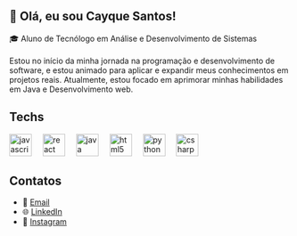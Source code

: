 <h2 align="left">👋 Olá, eu sou Cayque Santos!</h2>

<p align="left">🎓 Aluno de Tecnólogo em Análise e Desenvolvimento de Sistemas<br><br>Estou no início da minha jornada na programação e desenvolvimento de software, e estou animado para aplicar e expandir meus conhecimentos em projetos reais. Atualmente, estou focado em aprimorar minhas habilidades em Java e Desenvolvimento web.</p>

<h2 align="left">Techs</h2>

<div align="left">
  <img src="https://cdn.jsdelivr.net/gh/devicons/devicon/icons/javascript/javascript-original.svg" height="40" alt="javascript logo" />
  <img width="12" />
  <img src="https://cdn.jsdelivr.net/gh/devicons/devicon/icons/react/react-original-wordmark.svg" height="40" alt="react logo" />
  <img width="12" />
  <img src="https://cdn.jsdelivr.net/gh/devicons/devicon/icons/java/java-original.svg" height="40" alt="java logo" />
  <img width="12" />
  <img src="https://cdn.jsdelivr.net/gh/devicons/devicon/icons/html5/html5-original.svg" height="40" alt="html5 logo" />
  <img width="12" />
  <img src="https://cdn.jsdelivr.net/gh/devicons/devicon/icons/python/python-original-wordmark.svg" height="40" alt="python logo" />
  <img width="12" />
  <img src="https://cdn.jsdelivr.net/gh/devicons/devicon/icons/csharp/csharp-original.svg" height="40" alt="csharp logo" />
</div>

<h2 align="left">Contatos</h2>

- 📧 [Email](mailto:cayquelima4@gmail.com)
- 🌐 [LinkedIn](https://www.linkedin.com/in/cayque-santos-b54641230/)
- 📸 [Instagram](https://www.instagram.com/cayquelima/)

